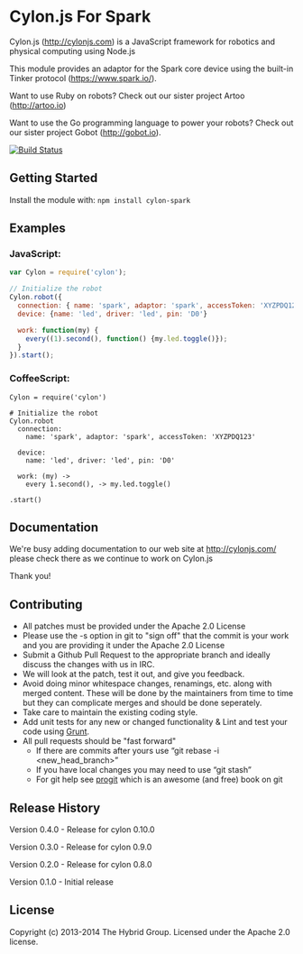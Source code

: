 # Cylon.js For Spark

Cylon.js (http://cylonjs.com) is a JavaScript framework for robotics and physical computing using Node.js

This module provides an adaptor for the Spark core device using the built-in Tinker protocol (https://www.spark.io/).

Want to use Ruby on robots? Check out our sister project Artoo (http://artoo.io)

Want to use the Go programming language to power your robots? Check out our sister project Gobot (http://gobot.io).

[![Build Status](https://secure.travis-ci.org/hybridgroup/cylon-spark.png?branch=master)](http://travis-ci.org/hybridgroup/cylon-spark)

## Getting Started
Install the module with: `npm install cylon-spark`

## Examples

### JavaScript:
```javascript
var Cylon = require('cylon');

// Initialize the robot
Cylon.robot({
  connection: { name: 'spark', adaptor: 'spark', accessToken: 'XYZPDQ123' },
  device: {name: 'led', driver: 'led', pin: 'D0'}

  work: function(my) {
    every((1).second(), function() {my.led.toggle()});
  }
}).start();
```

### CoffeeScript:
```
Cylon = require('cylon')

# Initialize the robot
Cylon.robot
  connection:
    name: 'spark', adaptor: 'spark', accessToken: 'XYZPDQ123'

  device:
    name: 'led', driver: 'led', pin: 'D0'

  work: (my) ->
    every 1.second(), -> my.led.toggle()

.start()
```

## Documentation
We're busy adding documentation to our web site at http://cylonjs.com/ please check there as we continue to work on Cylon.js

Thank you!

## Contributing

* All patches must be provided under the Apache 2.0 License
* Please use the -s option in git to "sign off" that the commit is your work and you are providing it under the Apache 2.0 License
* Submit a Github Pull Request to the appropriate branch and ideally discuss the changes with us in IRC.
* We will look at the patch, test it out, and give you feedback.
* Avoid doing minor whitespace changes, renamings, etc. along with merged content. These will be done by the maintainers from time to time but they can complicate merges and should be done seperately.
* Take care to maintain the existing coding style.
* Add unit tests for any new or changed functionality & Lint and test your code using [Grunt](http://gruntjs.com/).
* All pull requests should be "fast forward"
  * If there are commits after yours use “git rebase -i <new_head_branch>”
  * If you have local changes you may need to use “git stash”
  * For git help see [progit](http://git-scm.com/book) which is an awesome (and free) book on git

## Release History

Version 0.4.0 - Release for cylon 0.10.0

Version 0.3.0 - Release for cylon 0.9.0

Version 0.2.0 - Release for cylon 0.8.0

Version 0.1.0 - Initial release

## License
Copyright (c) 2013-2014 The Hybrid Group. Licensed under the Apache 2.0 license.
